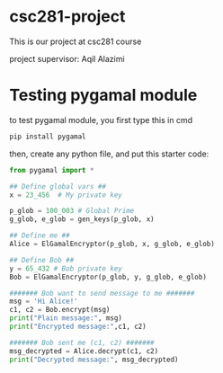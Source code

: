 # csc281-project
This is our project at csc281 course

project supervisor: Aqil Alazimi

# Testing pygamal module

to test pygamal module, you first type this in cmd
```bash
pip install pygamal
```

then, create any python file, and put this starter code:

```python
from pygamal import *

## Define global vars ##
x = 23_456  # My private key

p_glob = 100_003 # Global Prime
g_glob, e_glob = gen_keys(p_glob, x)

## Define me ##
Alice = ElGamalEncryptor(p_glob, x, g_glob, e_glob)

## Define Bob ##
y = 65_432 # Bob private key
Bob = ElGamalEncryptor(p_glob, y, g_glob, e_glob)

####### Bob want to send message to me #######
msg = 'Hi Alice!'
c1, c2 = Bob.encrypt(msg)
print("Plain message:", msg)
print("Encrypted message:",c1, c2)

####### Bob sent me (c1, c2) #######
msg_decrypted = Alice.decrypt(c1, c2)
print("Decrypted message:", msg_decrypted)

```
